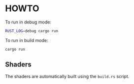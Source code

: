 # HOWTO

To run in debug mode:
```sh
RUST_LOG=debug cargo run
```

To run in build mode:
```sh
cargo run
```

## Shaders

The shaders are automatically built using the `build.rs` script.